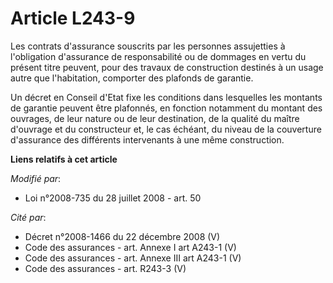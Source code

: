 # Article L243-9

Les contrats d'assurance souscrits par les personnes assujetties à l'obligation d'assurance de responsabilité ou de dommages
en vertu du présent titre peuvent, pour des travaux de construction destinés à un usage autre que l'habitation, comporter des
plafonds de garantie. 

Un décret en Conseil d'Etat fixe les conditions dans lesquelles les montants de garantie peuvent être plafonnés, en fonction
notamment du montant des ouvrages, de leur nature ou de leur destination, de la qualité du maître d'ouvrage et du
constructeur et, le cas échéant, du niveau de la couverture d'assurance des différents intervenants à une même construction.

**Liens relatifs à cet article**

_Modifié par_:

  - Loi n°2008-735 du 28 juillet 2008 - art. 50

_Cité par_:

  - Décret n°2008-1466 du 22 décembre 2008 (V)
  - Code des assurances - art. Annexe I art A243-1 (V)
  - Code des assurances - art. Annexe III art A243-1 (V)
  - Code des assurances - art. R243-3 (V)
